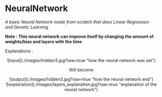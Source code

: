 # NeuralNetwork
*A basic Neural Network made from scratch that does Linear Regression and Genetic Learning*

**Note : This neural network can improve itself by changing the amount of weights/bias and layers with the time**

Explanations :

<div style="text-align: center;">
![input](./images/hidden3.jpg?raw=true "how the neural network was set")
</div>

<p style="text-align: center;">Will become</p>

<div style="text-align: center;">
![output](./images/hidden3.jpg?raw=true "how the neural network end")
 </div>

<div style="text-align: center;">
![explanation](./images/layers_explanation.jpg?raw=true "explanation of the neural network")
 </div>
